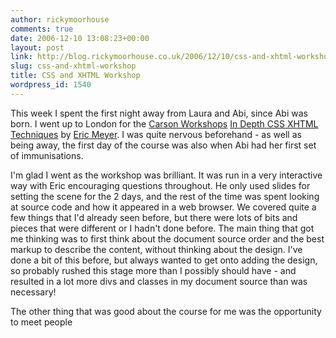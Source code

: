 ```yaml
---
author: rickymoorhouse
comments: true
date: 2006-12-10 13:08:23+00:00
layout: post
link: http://blog.rickymoorhouse.co.uk/2006/12/10/css-and-xhtml-workshop/
slug: css-and-xhtml-workshop
title: CSS and XHTML Workshop
wordpress_id: 1540
---
```


This week I spent the first night away from Laura and Abi, since Abi was born. I went up to London for the [Carson Workshops](http://carsonworkshops.com) [In Depth CSS XHTML Techniques](http://carsonworkshops.com/design-dev/meyer/7-8DEC2006.html) by [Eric Meyer](http://meyerweb.com). I was quite nervous beforehand - as well as being away, the first day of the course was also when Abi had her first set of immunisations. 





I'm glad I went as the workshop was brilliant. It was run in a very interactive way with Eric encouraging questions throughout. He only used slides for setting the scene for the 2 days, and the rest of the time was spent looking at source code and how it appeared in a web browser. We covered quite a few things that I'd already seen before, but there were lots of bits and pieces that were different or I hadn't done before. The main thing that got me thinking was to first think about the document source order and the best markup to describe the content, without thinking about the design. I've done a bit of this before, but always wanted to get onto adding the design, so probably rushed this stage more than I possibly should have - and resulted in a lot more divs and classes in my document source than was necessary! 





The other thing that was good about the course for me was the opportunity to meet people 
